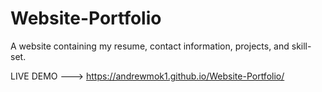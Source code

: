 # Website-Portfolio
A website containing my resume, contact information, projects, and skill-set.

LIVE DEMO ---> https://andrewmok1.github.io/Website-Portfolio/
